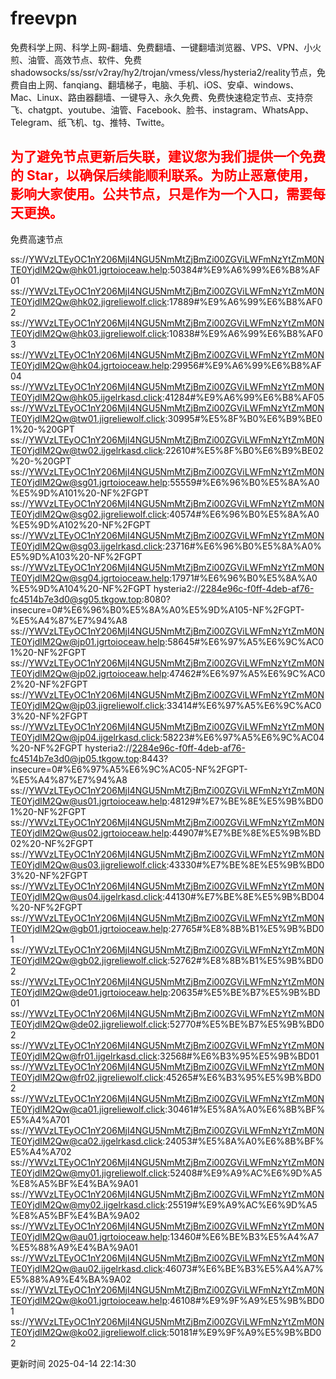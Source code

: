 # freevpn

免费科学上网、科学上网-翻墙、免费翻墙、一键翻墙浏览器、VPS、VPN、小火煎、油管、高效节点、软件、免费shadowsocks/ss/ssr/v2ray/hy2/trojan/vmess/vless/hysteria2/reality节点，免费自由上网、fanqiang、翻墙梯子，电脑、手机、iOS、安卓、windows、Mac、Linux、路由器翻墙、一键导入、永久免费、免费快速稳定节点、支持奈飞、chatgpt、youtube、油管、Facebook、脸书、instagram、WhatsApp、Telegram、纸飞机、tg、推特、Twitte。

## <font color="red">为了避免节点更新后失联，建议您为我们提供一个免费的 Star，以确保后续能顺利联系。为防止恶意使用，影响大家使用。公共节点，只是作为一个入口，需要每天更换。</font>

免费高速节点

ss://YWVzLTEyOC1nY206MjI4NGU5NmMtZjBmZi00ZGViLWFmNzYtZmM0NTE0YjdlM2Qw@hk01.jgrtoioceaw.help:50384#%E9%A6%99%E6%B8%AF01
ss://YWVzLTEyOC1nY206MjI4NGU5NmMtZjBmZi00ZGViLWFmNzYtZmM0NTE0YjdlM2Qw@hk02.jigreliewolf.click:17889#%E9%A6%99%E6%B8%AF02
ss://YWVzLTEyOC1nY206MjI4NGU5NmMtZjBmZi00ZGViLWFmNzYtZmM0NTE0YjdlM2Qw@hk03.jigreliewolf.click:10838#%E9%A6%99%E6%B8%AF03
ss://YWVzLTEyOC1nY206MjI4NGU5NmMtZjBmZi00ZGViLWFmNzYtZmM0NTE0YjdlM2Qw@hk04.jgrtoioceaw.help:29956#%E9%A6%99%E6%B8%AF04
ss://YWVzLTEyOC1nY206MjI4NGU5NmMtZjBmZi00ZGViLWFmNzYtZmM0NTE0YjdlM2Qw@hk05.ijgelrkasd.click:41284#%E9%A6%99%E6%B8%AF05
ss://YWVzLTEyOC1nY206MjI4NGU5NmMtZjBmZi00ZGViLWFmNzYtZmM0NTE0YjdlM2Qw@tw01.jigreliewolf.click:30995#%E5%8F%B0%E6%B9%BE01%20-%20GPT
ss://YWVzLTEyOC1nY206MjI4NGU5NmMtZjBmZi00ZGViLWFmNzYtZmM0NTE0YjdlM2Qw@tw02.ijgelrkasd.click:22610#%E5%8F%B0%E6%B9%BE02%20-%20GPT
ss://YWVzLTEyOC1nY206MjI4NGU5NmMtZjBmZi00ZGViLWFmNzYtZmM0NTE0YjdlM2Qw@sg01.jgrtoioceaw.help:55559#%E6%96%B0%E5%8A%A0%E5%9D%A101%20-NF%2FGPT
ss://YWVzLTEyOC1nY206MjI4NGU5NmMtZjBmZi00ZGViLWFmNzYtZmM0NTE0YjdlM2Qw@sg02.jigreliewolf.click:40574#%E6%96%B0%E5%8A%A0%E5%9D%A102%20-NF%2FGPT
ss://YWVzLTEyOC1nY206MjI4NGU5NmMtZjBmZi00ZGViLWFmNzYtZmM0NTE0YjdlM2Qw@sg03.ijgelrkasd.click:23716#%E6%96%B0%E5%8A%A0%E5%9D%A103%20-NF%2FGPT
ss://YWVzLTEyOC1nY206MjI4NGU5NmMtZjBmZi00ZGViLWFmNzYtZmM0NTE0YjdlM2Qw@sg04.jgrtoioceaw.help:17971#%E6%96%B0%E5%8A%A0%E5%9D%A104%20-NF%2FGPT
hysteria2://2284e96c-f0ff-4deb-af76-fc4514b7e3d0@sg05.tkgow.top:8080?insecure=0#%E6%96%B0%E5%8A%A0%E5%9D%A105-NF%2FGPT-%E5%A4%87%E7%94%A8
ss://YWVzLTEyOC1nY206MjI4NGU5NmMtZjBmZi00ZGViLWFmNzYtZmM0NTE0YjdlM2Qw@jp01.jgrtoioceaw.help:58645#%E6%97%A5%E6%9C%AC01%20-NF%2FGPT
ss://YWVzLTEyOC1nY206MjI4NGU5NmMtZjBmZi00ZGViLWFmNzYtZmM0NTE0YjdlM2Qw@jp02.jgrtoioceaw.help:47462#%E6%97%A5%E6%9C%AC02%20-NF%2FGPT
ss://YWVzLTEyOC1nY206MjI4NGU5NmMtZjBmZi00ZGViLWFmNzYtZmM0NTE0YjdlM2Qw@jp03.jigreliewolf.click:33414#%E6%97%A5%E6%9C%AC03%20-NF%2FGPT
ss://YWVzLTEyOC1nY206MjI4NGU5NmMtZjBmZi00ZGViLWFmNzYtZmM0NTE0YjdlM2Qw@jp04.ijgelrkasd.click:58223#%E6%97%A5%E6%9C%AC04%20-NF%2FGPT
hysteria2://2284e96c-f0ff-4deb-af76-fc4514b7e3d0@jp05.tkgow.top:8443?insecure=0#%E6%97%A5%E6%9C%AC05-NF%2FGPT-%E5%A4%87%E7%94%A8
ss://YWVzLTEyOC1nY206MjI4NGU5NmMtZjBmZi00ZGViLWFmNzYtZmM0NTE0YjdlM2Qw@us01.jgrtoioceaw.help:48129#%E7%BE%8E%E5%9B%BD01%20-NF%2FGPT
ss://YWVzLTEyOC1nY206MjI4NGU5NmMtZjBmZi00ZGViLWFmNzYtZmM0NTE0YjdlM2Qw@us02.jgrtoioceaw.help:44907#%E7%BE%8E%E5%9B%BD02%20-NF%2FGPT
ss://YWVzLTEyOC1nY206MjI4NGU5NmMtZjBmZi00ZGViLWFmNzYtZmM0NTE0YjdlM2Qw@us03.jigreliewolf.click:43330#%E7%BE%8E%E5%9B%BD03%20-NF%2FGPT
ss://YWVzLTEyOC1nY206MjI4NGU5NmMtZjBmZi00ZGViLWFmNzYtZmM0NTE0YjdlM2Qw@us04.ijgelrkasd.click:44130#%E7%BE%8E%E5%9B%BD04%20-NF%2FGPT
ss://YWVzLTEyOC1nY206MjI4NGU5NmMtZjBmZi00ZGViLWFmNzYtZmM0NTE0YjdlM2Qw@gb01.jgrtoioceaw.help:27765#%E8%8B%B1%E5%9B%BD01
ss://YWVzLTEyOC1nY206MjI4NGU5NmMtZjBmZi00ZGViLWFmNzYtZmM0NTE0YjdlM2Qw@gb02.jigreliewolf.click:52762#%E8%8B%B1%E5%9B%BD02
ss://YWVzLTEyOC1nY206MjI4NGU5NmMtZjBmZi00ZGViLWFmNzYtZmM0NTE0YjdlM2Qw@de01.jgrtoioceaw.help:20635#%E5%BE%B7%E5%9B%BD01
ss://YWVzLTEyOC1nY206MjI4NGU5NmMtZjBmZi00ZGViLWFmNzYtZmM0NTE0YjdlM2Qw@de02.jigreliewolf.click:52770#%E5%BE%B7%E5%9B%BD02
ss://YWVzLTEyOC1nY206MjI4NGU5NmMtZjBmZi00ZGViLWFmNzYtZmM0NTE0YjdlM2Qw@fr01.ijgelrkasd.click:32568#%E6%B3%95%E5%9B%BD01
ss://YWVzLTEyOC1nY206MjI4NGU5NmMtZjBmZi00ZGViLWFmNzYtZmM0NTE0YjdlM2Qw@fr02.jigreliewolf.click:45265#%E6%B3%95%E5%9B%BD02
ss://YWVzLTEyOC1nY206MjI4NGU5NmMtZjBmZi00ZGViLWFmNzYtZmM0NTE0YjdlM2Qw@ca01.jigreliewolf.click:30461#%E5%8A%A0%E6%8B%BF%E5%A4%A701
ss://YWVzLTEyOC1nY206MjI4NGU5NmMtZjBmZi00ZGViLWFmNzYtZmM0NTE0YjdlM2Qw@ca02.ijgelrkasd.click:24053#%E5%8A%A0%E6%8B%BF%E5%A4%A702
ss://YWVzLTEyOC1nY206MjI4NGU5NmMtZjBmZi00ZGViLWFmNzYtZmM0NTE0YjdlM2Qw@my01.jigreliewolf.click:52408#%E9%A9%AC%E6%9D%A5%E8%A5%BF%E4%BA%9A01
ss://YWVzLTEyOC1nY206MjI4NGU5NmMtZjBmZi00ZGViLWFmNzYtZmM0NTE0YjdlM2Qw@my02.ijgelrkasd.click:25519#%E9%A9%AC%E6%9D%A5%E8%A5%BF%E4%BA%9A02
ss://YWVzLTEyOC1nY206MjI4NGU5NmMtZjBmZi00ZGViLWFmNzYtZmM0NTE0YjdlM2Qw@au01.jgrtoioceaw.help:13460#%E6%BE%B3%E5%A4%A7%E5%88%A9%E4%BA%9A01
ss://YWVzLTEyOC1nY206MjI4NGU5NmMtZjBmZi00ZGViLWFmNzYtZmM0NTE0YjdlM2Qw@au02.ijgelrkasd.click:46073#%E6%BE%B3%E5%A4%A7%E5%88%A9%E4%BA%9A02
ss://YWVzLTEyOC1nY206MjI4NGU5NmMtZjBmZi00ZGViLWFmNzYtZmM0NTE0YjdlM2Qw@ko01.jgrtoioceaw.help:46108#%E9%9F%A9%E5%9B%BD01
ss://YWVzLTEyOC1nY206MjI4NGU5NmMtZjBmZi00ZGViLWFmNzYtZmM0NTE0YjdlM2Qw@ko02.jigreliewolf.click:50181#%E9%9F%A9%E5%9B%BD02


更新时间 2025-04-14 22:14:30